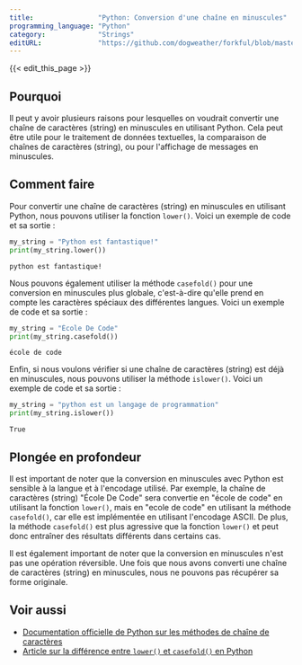 ```yaml
---
title:                "Python: Conversion d'une chaîne en minuscules"
programming_language: "Python"
category:             "Strings"
editURL:              "https://github.com/dogweather/forkful/blob/master/content/fr/python/converting-a-string-to-lower-case.md"
---
```


{{< edit_this_page >}}

## Pourquoi

Il peut y avoir plusieurs raisons pour lesquelles on voudrait convertir une chaîne de caractères (string) en minuscules en utilisant Python. Cela peut être utile pour le traitement de données textuelles, la comparaison de chaînes de caractères (string), ou pour l'affichage de messages en minuscules.

## Comment faire

Pour convertir une chaîne de caractères (string) en minuscules en utilisant Python, nous pouvons utiliser la fonction `lower()`. Voici un exemple de code et sa sortie :

```Python
my_string = "Python est fantastique!"
print(my_string.lower())
```
```
python est fantastique!
```

Nous pouvons également utiliser la méthode `casefold()` pour une conversion en minuscules plus globale, c'est-à-dire qu'elle prend en compte les caractères spéciaux des différentes langues. Voici un exemple de code et sa sortie :

```Python
my_string = "École De Code"
print(my_string.casefold())
```
```
école de code
```

Enfin, si nous voulons vérifier si une chaîne de caractères (string) est déjà en minuscules, nous pouvons utiliser la méthode `islower()`. Voici un exemple de code et sa sortie :

```Python
my_string = "python est un langage de programmation"
print(my_string.islower())
```
```
True
```

## Plongée en profondeur

Il est important de noter que la conversion en minuscules avec Python est sensible à la langue et à l'encodage utilisé. Par exemple, la chaîne de caractères (string) "École De Code" sera convertie en "école de code" en utilisant la fonction `lower()`, mais en "ecole de code" en utilisant la méthode `casefold()`, car elle est implémentée en utilisant l'encodage ASCII. De plus, la méthode `casefold()` est plus agressive que la fonction `lower()` et peut donc entraîner des résultats différents dans certains cas.

Il est également important de noter que la conversion en minuscules n'est pas une opération réversible. Une fois que nous avons converti une chaîne de caractères (string) en minuscules, nous ne pouvons pas récupérer sa forme originale.

## Voir aussi

- [Documentation officielle de Python sur les méthodes de chaîne de caractères](https://docs.python.org/fr/3.9/library/stdtypes.html#string-methods)
- [Article sur la différence entre `lower()` et `casefold()` en Python](https://realpython.com/python-encodings-guide/#scenario-b-string-manipulation)